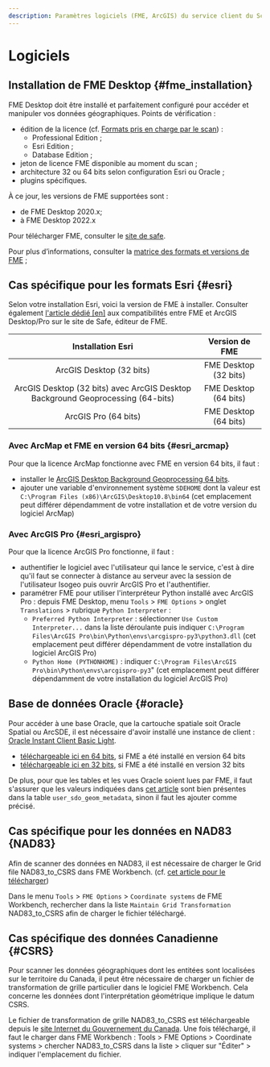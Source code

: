 ```yaml
---
description: Paramètres logiciels (FME, ArcGIS) du service client du Scan FME (Isogeo)
---
```

# Logiciels

## Installation de FME Desktop {#fme_installation}

FME Desktop doit être installé et parfaitement configuré pour accéder et manipuler vos données géographiques. Points de vérification :

* édition de la licence (cf. [Formats pris en charge par le scan](/usage/formats.md)) :
  * Professional Edition ;
  * Esri Edition ;
  * Database Edition ;
* jeton de licence FME disponible au moment du scan ;
* architecture 32 ou 64 bits selon configuration Esri ou Oracle ;
* plugins spécifiques.

À ce jour, les versions de FME supportées sont :

* de FME Desktop 2020.x;
* à FME Desktop 2022.x

Pour télécharger FME, consulter le [site de safe](https://www.safe.com/support/downloads/#past-versions).

Pour plus d’informations, consulter la [matrice des formats et versions de FME](https://www.safe.com/fme/formats-matrix/) ;

## Cas spécifique pour les formats Esri {#esri}

Selon votre installation Esri, voici la version de FME à installer. Consulter également [l'article dédié [en]](https://knowledge.safe.com/articles/1517/notes-on-fme-and-esri-versions-and-compatibility.html) aux compatibilités entre FME et ArcGIS Desktop/Pro sur le site de Safe, éditeur de FME.

|                                Installation Esri                                |     Version de FME    |
|:-------------------------------------------------------------------------------:|:---------------------:|
|                             ArcGIS Desktop (32 bits)                            | FME Desktop (32 bits) |
| ArcGIS Desktop (32 bits) avec ArcGIS Desktop Background Geoprocessing (64-bits) | FME Desktop (64 bits) |
|                               ArcGIS Pro (64 bits)                              | FME Desktop (64 bits) |

### Avec ArcMap et FME en version 64 bits {#esri_arcmap}

Pour que la licence ArcMap fonctionne avec FME en version 64 bits, il faut :
* installer le [ArcGIS Desktop Background Geoprocessing 64 bits](https://desktop.arcgis.com/fr/arcmap/latest/analyze/executing-tools/64bit-background.htm).
* ajouter une variable d'environnement système `SDEHOME` dont la valeur est `C:\Program Files (x86)\ArcGIS\Desktop10.8\bin64` (cet emplacement peut différer dépendamment de votre installation et de votre version du logiciel ArcMap)

### Avec ArcGIS Pro {#esri_argispro}

Pour que la licence ArcGIS Pro fonctionne, il faut :
* authentifier le logiciel avec l'utilisateur qui lance le service, c'est à dire qu'il faut se connecter à distance au serveur avec la session de l'utilisateur Isogeo puis ouvrir ArcGIS Pro et l'authentifier.
* paramétrer FME pour utiliser l'interpréteur Python installé avec ArcGIS Pro : depuis FME Desktop, menu `Tools` > `FME Options` > onglet `Translations` > rubrique `Python Interpreter` :
  * `Preferred Python Interpreter` : sélectionner `Use Custom Interpreter...` dans la liste déroulante puis indiquer `C:\Program Files\ArcGIS Pro\bin\Python\envs\arcgispro-py3\python3.dll` (cet emplacement peut différer dépendamment de votre installation du logiciel ArcGIS Pro)
  * `Python Home (PYTHONHOME)` : indiquer `C:\Program Files\ArcGIS Pro\bin\Python\envs\arcgispro-py3`" (cet emplacement peut différer dépendamment de votre installation du logiciel ArcGIS Pro)

## Base de données Oracle {#oracle}

Pour accéder à une base Oracle, que la cartouche spatiale soit Oracle Spatial ou ArcSDE, il est nécessaire d'avoir installé une instance de client : [Oracle Instant Client Basic Light](https://www.oracle.com/database/technologies/instant-client.html).

* [téléchargeable ici en 64 bits](https://www.oracle.com/database/technologies/instant-client/winx64-64-downloads.html), si FME a été installé en version 64 bits
* [téléchargeable ici en 32 bits](https://www.oracle.com/database/technologies/instant-client/microsoft-windows-32-downloads.html), si FME a été installé en version 32 bits

De plus, pour que les tables et les vues Oracle soient lues par FME, il faut s'assurer que les valeurs indiquées dans [cet article](https://community.safe.com/s/article/adding-metadata-entries-for-oracle-spatial-tables) sont bien présentes dans la table `user_sdo_geom_metadata`, sinon il faut les ajouter comme précisé.

## Cas spécifique pour les données en NAD83 {NAD83}

Afin de scanner des données en NAD83, il est nécessaire de charger le Grid file NAD83_to_CSRS dans FME Workbench. (cf. [cet article pour le télécharger](https://community.safe.com/s/article/where-to-source-canadian-grid-shift-files-not-incl))

Dans le menu `Tools` > `FME Options` > `Coordinate systems` de FME Workbench, rechercher dans la liste `Maintain Grid Transformation` NAD83_to_CSRS afin de charger le fichier téléchargé.

## Cas spécifique des données Canadienne {#CSRS}

Pour scanner les données géographiques dont les entitées sont localisées sur le territoire du Canada, il peut être nécessaire de charger un fichier de transformation de grille particulier dans le logiciel FME Workbench. Cela concerne les données dont l'interprétation géométrique implique le datum CSRS.

Le fichier de transformation de grille NAD83_to_CSRS est téléchargeable depuis le [site Internet du Gouvernement du Canada](https://webapp.csrs-scrs.nrcan-rncan.gc.ca/geod/data-donnees/transformations.php?locale=fr). Une fois téléchargé, il faut le charger dans FME Workbench : Tools > FME Options > Coordinate systems > chercher NAD83_to_CSRS dans la liste > cliquer sur "Éditer" > indiquer l'emplacement du fichier.